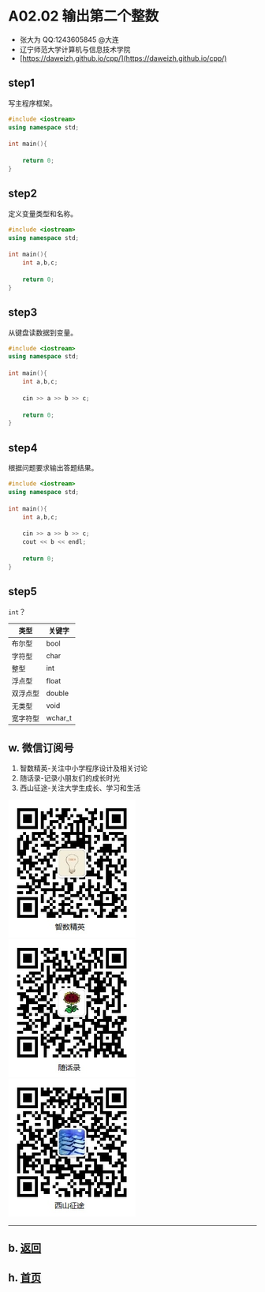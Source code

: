 # A02.02 输出第二个整数

- 张大为 QQ:1243605845 @大连
- 辽宁师范大学计算机与信息技术学院
- [https://daweizh.github.io/cpp/](https://daweizh.github.io/cpp/) 

## step1

写主程序框架。

~~~cpp
#include <iostream>
using namespace std;
    
int main(){
    
    return 0;
}
~~~

## step2

定义变量类型和名称。

~~~cpp
#include <iostream>
using namespace std;
    
int main(){
    int a,b,c;
    
    return 0;
}
~~~

## step3

从键盘读数据到变量。

~~~cpp
#include <iostream>
using namespace std;
    
int main(){
    int a,b,c;
    
    cin >> a >> b >> c;
    
    return 0;
}
~~~

## step4

根据问题要求输出答题结果。

~~~cpp
#include <iostream>
using namespace std;
    
int main(){
    int a,b,c;
    
    cin >> a >> b >> c;
    cout << b << endl;
    
    return 0;
}
~~~

## step5

`int`？

|类型|关键字|
|---|---|
|布尔型|bool|
|字符型|char|
|整型|int|
|浮点型|float|
|双浮点型|double|
|无类型|void|
|宽字符型|wchar_t|

## w. 微信订阅号

1. 智数精英-关注中小学程序设计及相关讨论
2. 随话录-记录小朋友们的成长时光
2. 西山征途-关注大学生成长、学习和生活

![欢迎关注“智数精英”订阅号](../../assets/me/img/idea8.jpg)
![欢迎关注“随话录”订阅号](../../assets/me/img/shl8.jpg)
![欢迎关注“西山征途”订阅号](../../assets/me/img/xszt8.jpg)

----------

## b. [返回](../)
    
## h. [首页](../../)

 